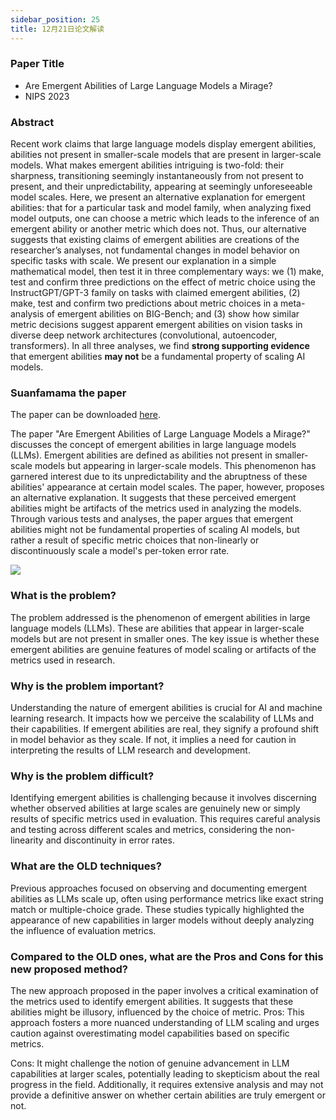```yaml
---
sidebar_position: 25
title: 12月21日论文解读
---
```


### Paper Title
* Are Emergent Abilities of Large Language Models a Mirage?
* NIPS 2023

### Abstract
Recent work claims that large language models display emergent abilities, abilities not present in smaller-scale models that are present in larger-scale models. What makes emergent abilities intriguing is two-fold: their sharpness, transitioning seemingly instantaneously from not present to present, and their unpredictability, appearing at seemingly unforeseeable model scales. Here, we present an alternative explanation for emergent abilities: that for a particular task and model family, when analyzing fixed model outputs, one can choose a metric which leads to the inference of an emergent ability or another metric which does not. Thus, our alternative suggests that existing claims of emergent abilities are creations of the researcher’s analyses, not fundamental changes in model behavior on specific tasks with scale. We present our explanation in a simple mathematical model, then test it in three complementary ways: we (1) make, test and confirm three predictions on the effect of metric choice using the InstructGPT/GPT-3 family on tasks with claimed emergent abilities, (2) make, test and confirm two predictions about metric choices in a meta-analysis of emergent abilities on BIG-Bench; and (3) show how similar metric decisions suggest apparent emergent abilities on vision tasks in diverse deep network architectures (convolutional, autoencoder, transformers). In all three analyses, we find **strong supporting evidence** that emergent abilities **may not** be a fundamental property of scaling AI models.

### Suanfamama the paper
The paper can be downloaded [here](https://ar5iv.labs.arxiv.org/html/2304.15004).

The paper "Are Emergent Abilities of Large Language Models a Mirage?" discusses the concept of emergent abilities in large language models (LLMs). Emergent abilities are defined as abilities not present in smaller-scale models but appearing in larger-scale models. This phenomenon has garnered interest due to its unpredictability and the abruptness of these abilities' appearance at certain model scales. The paper, however, proposes an alternative explanation. It suggests that these perceived emergent abilities might be artifacts of the metrics used in analyzing the models. Through various tests and analyses, the paper argues that emergent abilities might not be fundamental properties of scaling AI models, but rather a result of specific metric choices that non-linearly or discontinuously scale a model's per-token error rate.

![](./20231221/fig.1.png)

### What is the problem?
The problem addressed is the phenomenon of emergent abilities in large language models (LLMs). These are abilities that appear in larger-scale models but are not present in smaller ones. The key issue is whether these emergent abilities are genuine features of model scaling or artifacts of the metrics used in research.

### Why is the problem important?
Understanding the nature of emergent abilities is crucial for AI and machine learning research. It impacts how we perceive the scalability of LLMs and their capabilities. If emergent abilities are real, they signify a profound shift in model behavior as they scale. If not, it implies a need for caution in interpreting the results of LLM research and development.

### Why is the problem difficult?
Identifying emergent abilities is challenging because it involves discerning whether observed abilities at large scales are genuinely new or simply results of specific metrics used in evaluation. This requires careful analysis and testing across different scales and metrics, considering the non-linearity and discontinuity in error rates.

### What are the OLD techniques?
Previous approaches focused on observing and documenting emergent abilities as LLMs scale up, often using performance metrics like exact string match or multiple-choice grade. These studies typically highlighted the appearance of new capabilities in larger models without deeply analyzing the influence of evaluation metrics.

### Compared to the OLD ones, what are the Pros and Cons for this new proposed method?
The new approach proposed in the paper involves a critical examination of the metrics used to identify emergent abilities. It suggests that these abilities might be illusory, influenced by the choice of metric.
Pros: This approach fosters a more nuanced understanding of LLM scaling and urges caution against overestimating model capabilities based on specific metrics.

Cons: It might challenge the notion of genuine advancement in LLM capabilities at larger scales, potentially leading to skepticism about the real progress in the field. Additionally, it requires extensive analysis and may not provide a definitive answer on whether certain abilities are truly emergent or not.